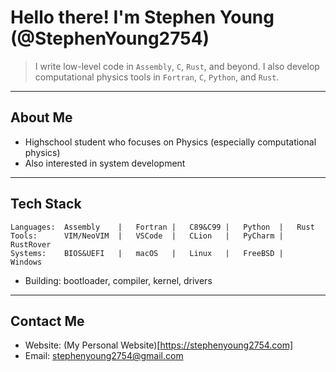
#   Hello there! I'm **Stephen Young (@StephenYoung2754)**

>   I write low-level code in `Assembly`, `C`, `Rust`, and beyond.
>   I also develop computational physics tools in `Fortran`, `C`, `Python`, and `Rust`.

---

##  About Me

-   Highschool student who focuses on Physics (especially computational physics)
-   Also interested in system development

---

##  Tech Stack

``` tech stack
Languages:  Assembly    |   Fortran |   C89&C99 |   Python  |   Rust
Tools:      VIM/NeoVIM  |   VSCode  |   CLion   |   PyCharm |   RustRover
Systems:    BIOS&UEFI   |   macOS   |   Linux   |   FreeBSD |   Windows
```

-   Building: bootloader, compiler, kernel, drivers

---

##  Contact Me

-   Website:    (My Personal Website)[https://stephenyoung2754.com]
-   Email:      stephenyoung2754@gmail.com

